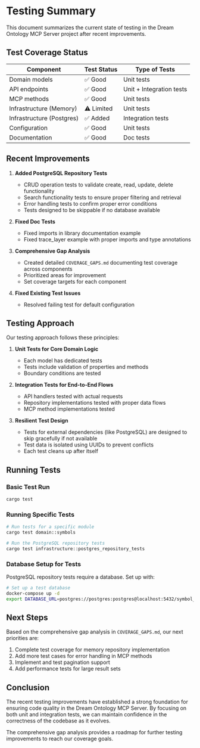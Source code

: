 # Testing Summary

This document summarizes the current state of testing in the Dream Ontology MCP Server project after recent improvements.

## Test Coverage Status

| Component                 | Test Status | Type of Tests            |
| ------------------------- | ----------- | ------------------------ |
| Domain models             | ✅ Good     | Unit tests               |
| API endpoints             | ✅ Good     | Unit + Integration tests |
| MCP methods               | ✅ Good     | Unit tests               |
| Infrastructure (Memory)   | ⚠️ Limited  | Unit tests               |
| Infrastructure (Postgres) | ✅ Added    | Integration tests        |
| Configuration             | ✅ Good     | Unit tests               |
| Documentation             | ✅ Good     | Doc tests                |

## Recent Improvements

1. **Added PostgreSQL Repository Tests**

   - CRUD operation tests to validate create, read, update, delete functionality
   - Search functionality tests to ensure proper filtering and retrieval
   - Error handling tests to confirm proper error conditions
   - Tests designed to be skippable if no database available

2. **Fixed Doc Tests**

   - Fixed imports in library documentation example
   - Fixed trace_layer example with proper imports and type annotations

3. **Comprehensive Gap Analysis**

   - Created detailed `COVERAGE_GAPS.md` documenting test coverage across components
   - Prioritized areas for improvement
   - Set coverage targets for each component

4. **Fixed Existing Test Issues**
   - Resolved failing test for default configuration

## Testing Approach

Our testing approach follows these principles:

1. **Unit Tests for Core Domain Logic**

   - Each model has dedicated tests
   - Tests include validation of properties and methods
   - Boundary conditions are tested

2. **Integration Tests for End-to-End Flows**

   - API handlers tested with actual requests
   - Repository implementations tested with proper data flows
   - MCP method implementations tested

3. **Resilient Test Design**
   - Tests for external dependencies (like PostgreSQL) are designed to skip gracefully if not available
   - Test data is isolated using UUIDs to prevent conflicts
   - Each test cleans up after itself

## Running Tests

### Basic Test Run

```bash
cargo test
```

### Running Specific Tests

```bash
# Run tests for a specific module
cargo test domain::symbols

# Run the PostgreSQL repository tests
cargo test infrastructure::postgres_repository_tests
```

### Database Setup for Tests

PostgreSQL repository tests require a database. Set up with:

```bash
# Set up a test database
docker-compose up -d
export DATABASE_URL=postgres://postgres:postgres@localhost:5432/symbol_ontology_test
```

## Next Steps

Based on the comprehensive gap analysis in `COVERAGE_GAPS.md`, our next priorities are:

1. Complete test coverage for memory repository implementation
2. Add more test cases for error handling in MCP methods
3. Implement and test pagination support
4. Add performance tests for large result sets

## Conclusion

The recent testing improvements have established a strong foundation for ensuring code quality in the Dream Ontology MCP Server. By focusing on both unit and integration tests, we can maintain confidence in the correctness of the codebase as it evolves.

The comprehensive gap analysis provides a roadmap for further testing improvements to reach our coverage goals.
